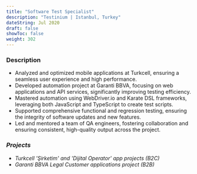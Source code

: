 ```yaml
---
title: "Software Test Specialist"
description: "Testinium | Istanbul, Turkey"
dateString: Jul 2020
draft: false
showToc: false
weight: 302
---
```


### Description

- Analyzed and optimized mobile applications at Turkcell, ensuring a seamless user experience and high performance. 
- Developed automation project at Garanti BBVA, focusing on web applications and API services, significantly improving testing efficiency.
- Mastered automation using WebDriver.io and Karate DSL frameworks, leveraging both JavaScript and TypeScript to create test scripts.
- Supported comprehensive functional and regression testing, ensuring the integrity of software updates and new features.
- Led and mentored a team of QA engineers, fostering collaboration and ensuring consistent, high-quality output across the project.

### *Projects*

- *Turkcell 'Şirketim' and 'Dijital Operator' app projects (B2C)*
- *Garanti BBVA Legal Customer applications project (B2B)*